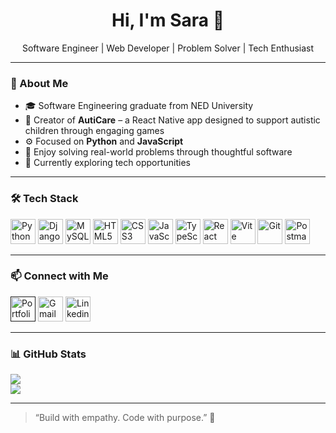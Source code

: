 <h1 align="center">Hi, I'm Sara 👋</h1>
<p align="center">
  Software Engineer | Web Developer | Problem Solver | Tech Enthusiast
</p>

---

### 💫 About Me

- 🎓 Software Engineering graduate from NED University
- 🧩 Creator of **AutiCare** – a React Native app designed to support autistic children through engaging games
- ⚙️ Focused on **Python** and **JavaScript**
- 🧠 Enjoy solving real-world problems through thoughtful software
- 👀 Currently exploring tech opportunities

---

### 🛠️ Tech Stack

<p align="left">
  <img src="https://cdn.jsdelivr.net/gh/devicons/devicon/icons/python/python-original.svg" alt="Python" width="40" height="40"/>
  <img src="https://cdn.jsdelivr.net/gh/devicons/devicon/icons/django/django-plain.svg" alt="Django" width="40" height="40"/>
  <img src="https://cdn.jsdelivr.net/gh/devicons/devicon/icons/mysql/mysql-original.svg" alt="MySQL" width="40" height="40"/>
  <img src="https://cdn.jsdelivr.net/gh/devicons/devicon/icons/html5/html5-original.svg" alt="HTML5" width="40" height="40"/>
  <img src="https://cdn.jsdelivr.net/gh/devicons/devicon/icons/css3/css3-original.svg" alt="CSS3" width="40" height="40"/>
  <img src="https://cdn.jsdelivr.net/gh/devicons/devicon/icons/javascript/javascript-original.svg" alt="JavaScript" width="40" height="40"/>
  <img src="https://cdn.jsdelivr.net/gh/devicons/devicon/icons/typescript/typescript-original.svg" alt="TypeScript" width="40" height="40"/>
  <img src="https://cdn.jsdelivr.net/gh/devicons/devicon/icons/react/react-original.svg" alt="React" width="40" height="40"/>
  <img src="https://cdn.jsdelivr.net/gh/devicons/devicon/icons/vite/vite-original.svg" alt="Vite" width="40" height="40"/>
  <img src="https://cdn.jsdelivr.net/gh/devicons/devicon/icons/git/git-original.svg" alt="Git" width="40" height="40"/>
  <img src="https://cdn.jsdelivr.net/gh/devicons/devicon/icons/postman/postman-original.svg" alt="Postman" width="40" height="40"/>
</p>

---

### 📫 Connect with Me

<p align="left">
  <a href=""><img src="https://img.icons8.com/?size=100&id=5tk64ASe7tdw&format=png&color=000000" alt="Portfolio" width="40" height="40"/></a>
  <a href="mailto:saraaziz180903@gmail.com"><img src="https://img.icons8.com/?size=100&id=P7UIlhbpWzZm&format=png&color=000000" alt="Gmail" width="40" height="40"/></a>
  <a href="https://www.linkedin.com/in/saradotdev"><img src="https://cdn.jsdelivr.net/gh/devicons/devicon/icons/linkedin/linkedin-original.svg" alt="Linkedin" width="40" height="40"/></a>
</p>

---

### 📊 GitHub Stats
![](https://nirzak-streak-stats.vercel.app/?user=saradotdev&theme=dark&hide_border=false)<br/>
![](https://github-readme-stats.vercel.app/api/top-langs/?username=saradotdev&theme=dark&hide_border=false&include_all_commits=false&count_private=false&layout=compact)

---

> “Build with empathy. Code with purpose.” 💙
